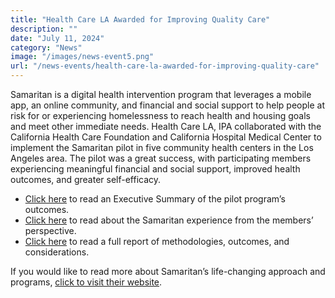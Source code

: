 ```yaml
---
title: "Health Care LA Awarded for Improving Quality Care"
description: ""
date: "July 11, 2024"
category: "News"
image: "/images/news-event5.png"
url: "/news-events/health-care-la-awarded-for-improving-quality-care"
---
```


<p>Samaritan is a digital health intervention program that leverages a mobile app, an online community, and financial and social support to help people at risk for or experiencing homelessness to reach health and housing goals and meet other immediate needs. Health Care LA, IPA collaborated with the California Health Care Foundation and California Hospital Medical Center to implement the Samaritan pilot in five community health centers in the Los Angeles area. The pilot was a great success, with participating members experiencing meaningful financial and social support, improved health outcomes, and greater self-efficacy.</p>

<ul>
    <li><a href="#">Click here</a> to read an Executive Summary of the pilot program’s outcomes.</li>
    <li><a href="#">Click here</a> to read about the Samaritan experience from the members’ perspective.</li>
    <li><a href="#">Click here</a> to read a full report of methodologies, outcomes, and considerations.</li>
</ul>

<p>If you would like to read more about Samaritan’s life-changing approach and programs, <a href="#">click to visit their website</a>.</p>